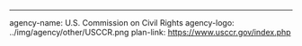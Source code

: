 ---
agency-name: U.S. Commission on Civil Rights
agency-logo: ../img/agency/other/USCCR.png
plan-link: https://www.usccr.gov/index.php
